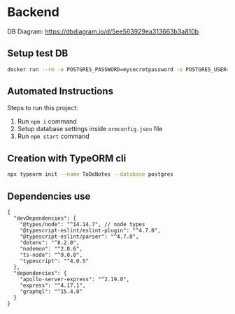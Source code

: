 # Backend

DB Diagram: https://dbdiagram.io/d/5ee563929ea313663b3a810b

## Setup test DB

```bash
docker run --rm -e POSTGRES_PASSWORD=mysecretpassword -e POSTGRES_USER=pedrito -e POSTGRES_DB=todo_notes -v todo_notes:/var/lib/postgresql/data -p 5432:5432 postgres
```

## Automated Instructions

Steps to run this project:

1. Run `npm i` command
2. Setup database settings inside `ormconfig.json` file
3. Run `npm start` command

## Creation with TypeORM cli

```bash
npx typeorm init --name ToDoNotes --database postgres
```
## Dependencies use

```jsonc
{
  "devDependencies": {
    "@types/node": "^14.14.7", // node types 
    "@typescript-eslint/eslint-plugin": "^4.7.0",
    "@typescript-eslint/parser": "^4.7.0",
    "dotenv": "^8.2.0",
    "nodemon": "^2.0.6",
    "ts-node": "^9.0.0",
    "typescript": "^4.0.5"
  },
  "dependencies": {
    "apollo-server-express": "^2.19.0",
    "express": "^4.17.1",
    "graphql": "^15.4.0"
  }
}
```
